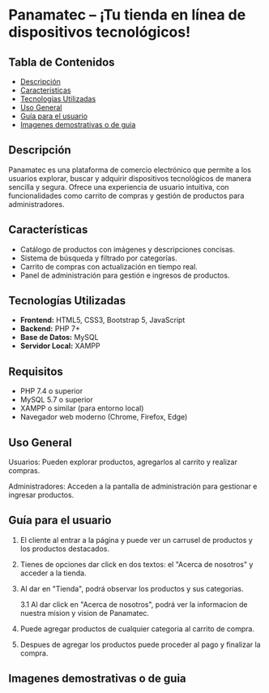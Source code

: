 # Panamatec – ¡Tu tienda en línea de dispositivos tecnológicos!

## Tabla de Contenidos

- [Descripción](#descripción)
- [Características](#características)
- [Tecnologías Utilizadas](#tecnologías-utilizadas)
- [Uso General](#uso)
- [Guía para el usuario](#guía-para-el-usuario)
- [Imagenes demostrativas o de guia](#imagenes-demostrativas-o-de-guia)

## Descripción

Panamatec es una plataforma de comercio electrónico que permite a los usuarios explorar, buscar y adquirir dispositivos tecnológicos de manera sencilla y segura. Ofrece una experiencia de usuario intuitiva, con funcionalidades como carrito de compras y gestión de productos para administradores.

## Características

- Catálogo de productos con imágenes y descripciones concisas.
- Sistema de búsqueda y filtrado por categorías.
- Carrito de compras con actualización en tiempo real.
- Panel de administración para gestión e ingresos de productos.

## Tecnologías Utilizadas

- **Frontend:** HTML5, CSS3, Bootstrap 5, JavaScript
- **Backend:** PHP 7+
- **Base de Datos:** MySQL
- **Servidor Local:** XAMPP

## Requisitos

- PHP 7.4 o superior
- MySQL 5.7 o superior
- XAMPP o similar (para entorno local)
- Navegador web moderno (Chrome, Firefox, Edge)

## Uso General

Usuarios: Pueden explorar productos, agregarlos al carrito y realizar compras.

Administradores: Acceden a la pantalla de administración para gestionar e ingresar productos.

## Guía para el usuario

1. El cliente al entrar a la página y puede ver un carrusel de productos y los productos destacados.

2. Tienes de opciones dar click en dos textos: el "Acerca de nosotros" y acceder a la tienda. 

3. Al dar en "Tienda", podrá observar los productos y sus categorias.

    3.1 Al dar click en "Acerca de nosotros", podrá ver la informacion de nuestra mision y vision de Panamatec.
 
4. Puede agregar productos de cualquier categoria al carrito de compra.

5. Despues de agregar los productos puede proceder al pago y finalizar la compra.

## Imagenes demostrativas o de guia 

